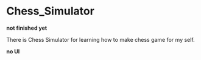 # Chess_Simulator

**not finished yet**

<p>There is Chess Simulator for learning how to make chess game for my self.</p>

**no UI**
